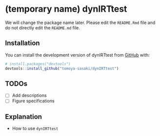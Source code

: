 
<!-- README.md is generated from README.Rmd. Please edit that file -->

# (temporary name) dynIRTtest

<!-- badges: start -->
<!-- badges: end -->

We will change the package name later. Please edit the `README.Rmd` file
and do not directly edit the `README.md` file.

## Installation

You can install the development version of dynIRTtest from
[GitHub](https://github.com/) with:

``` r
# install.packages("devtools")
devtools::install_github("tomoya-sasaki/dynIRTtest")
```

## TODOs

- [ ] Add descriptions
- [ ] Figure specifications

## Explanation

- How to use `dynIRTtest`
